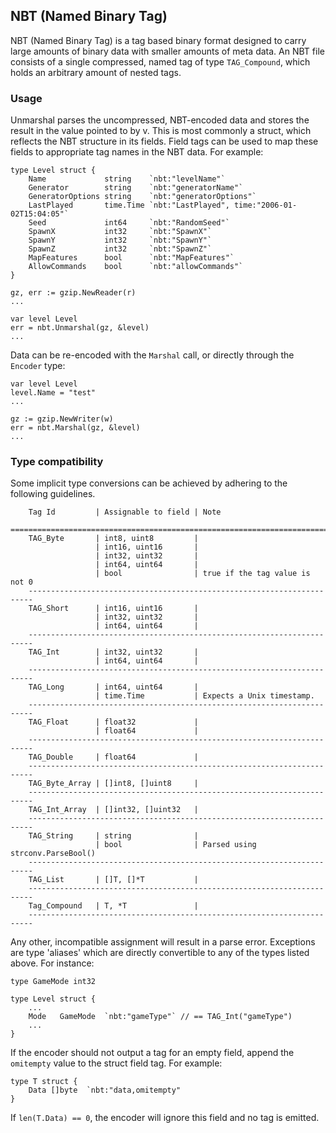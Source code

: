 ## NBT (Named Binary Tag)

NBT (Named Binary Tag) is a tag based binary format designed to carry large
amounts of binary data with smaller amounts of meta data. An NBT file
consists of a single compressed, named tag of type `TAG_Compound`, which
holds an arbitrary amount of nested tags.


### Usage

Unmarshal parses the uncompressed, NBT-encoded data and stores the result
in the value pointed to by v. This is most commonly a struct, which reflects
the NBT structure in its fields. Field tags can be used to map these fields to
appropriate tag names in the NBT data. For example:

	type Level struct {
		Name             string    `nbt:"levelName"`
		Generator        string    `nbt:"generatorName"`
		GeneratorOptions string    `nbt:"generatorOptions"`
		LastPlayed       time.Time `nbt:"LastPlayed", time:"2006-01-02T15:04:05"`
		Seed             int64     `nbt:"RandomSeed"`
		SpawnX           int32     `nbt:"SpawnX"`
		SpawnY           int32     `nbt:"SpawnY"`
		SpawnZ           int32     `nbt:"SpawnZ"`
		MapFeatures      bool      `nbt:"MapFeatures"`
		AllowCommands    bool      `nbt:"allowCommands"`
	}

	gz, err := gzip.NewReader(r)
	...

	var level Level
	err = nbt.Unmarshal(gz, &level)
	...

Data can be re-encoded with the `Marshal` call, or directly through the
`Encoder` type:

	var level Level
	level.Name = "test"
	...

	gz := gzip.NewWriter(w)
	err = nbt.Marshal(gz, &level)
	...


### Type compatibility

Some implicit type conversions can be achieved by adhering to the following
guidelines.

```
    Tag Id         | Assignable to field | Note
    =======================================================================
    TAG_Byte       | int8, uint8         |
                   | int16, uint16       |
                   | int32, uint32       |
                   | int64, uint64       |
                   | bool                | true if the tag value is not 0
    -----------------------------------------------------------------------
    TAG_Short      | int16, uint16       |
                   | int32, uint32       |
                   | int64, uint64       |
    -----------------------------------------------------------------------
    TAG_Int        | int32, uint32       |
                   | int64, uint64       |
    -----------------------------------------------------------------------
    TAG_Long       | int64, uint64       |
                   | time.Time           | Expects a Unix timestamp.
    -----------------------------------------------------------------------
    TAG_Float      | float32             |
                   | float64             |
    -----------------------------------------------------------------------
    TAG_Double     | float64             |
    -----------------------------------------------------------------------
    TAG_Byte_Array | []int8, []uint8     |
    -----------------------------------------------------------------------
    TAG_Int_Array  | []int32, []uint32   |
    -----------------------------------------------------------------------
    TAG_String     | string              |
                   | bool                | Parsed using strconv.ParseBool()
    -----------------------------------------------------------------------
    TAG_List       | []T, []*T           |
    -----------------------------------------------------------------------
    Tag_Compound   | T, *T               |
    -----------------------------------------------------------------------
```

Any other, incompatible assignment will result in a parse error.
Exceptions are type 'aliases' which are directly convertible to any of
the types listed above. For instance:

	type GameMode int32

	type Level struct {
		...
		Mode   GameMode  `nbt:"gameType"` // == TAG_Int("gameType")
		...
	}

If the encoder should not output a tag for an empty field, append the
`omitempty` value to the struct field tag. For example:

	type T struct {
		Data []byte  `nbt:"data,omitempty"
	}

If `len(T.Data) == 0`, the encoder will ignore this field and no tag is
emitted.
